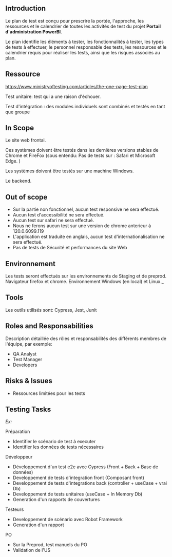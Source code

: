 

## Introduction

Le plan de test est conçu pour prescrire la portée, l'approche, les ressources et le calendrier de toutes les activités de test du projet __Portail d'administration PowerBI__.

Le plan identifie les éléments à tester, les fonctionnalités à tester, les types de tests à effectuer, le personnel responsable des tests, les ressources et le calendrier requis pour réaliser les tests, ainsi que les risques associés au plan.


## Ressource

https://www.ministryoftesting.com/articles/the-one-page-test-plan

Test unitaire: test qui a une raison d'échouer.

Test d'intégration : des modules individuels sont combinés et testés en tant que groupe

## In Scope

Le site web frontal.

Ces systèmes doivent être testés dans les dernières versions stables de Chrome et FireFox (sous entendu: Pas de tests sur : Safari et Microsoft Edge. )

Les systèmes doivent être testés sur une machine Windows.


Le backend.


## Out of scope

- Sur la partie non fonctionnel, aucun test responsive ne sera effectué.
- Aucun test d'accessibilité ne sera effectué.
- Aucun test sur safari ne sera effectué.
- Nous ne ferons aucun test sur une version de chrome anterieur à 120.0.6099.119
- L'application est traduite en anglais, aucun test d'internationalisation ne sera effectué.
- Pas de tests de Sécurité et performances du site Web

## Environnement 

Les tests seront effectués sur les environnements de Staging et de preprod. Navigateur firefox et chrome. Environnement Windows (en local) et Linux._

## Tools

Les outils utilisés sont: Cypress, Jest, Junit

## Roles and Responsabilities

Description détaillée des rôles et responsabilités des différents membres de l'équipe, par exemple:

- QA Analyst
- Test Manager
- Developers


## Risks & Issues

- Ressources limitées pour les tests


## Testing Tasks


_Ex:_

Préparation
- Identifier le scénario de test à executer
- Identifier les données de tests nécessaires

Développeur

- Développement d'un test e2e avec Cypress (Front + Back + Base de données)
- Developpement de tests d'integration front (Composant front)
- Developpement de tests d'integrations back (controller + useCase + vrai Db)
- Developpement de tests unitaires (useCase + In Memory Db)
- Generation d'un rapports de couvertures

Testeurs

- Developpement de scénario avec Robot Framework
- Generation d'un rapport

PO

- Sur la Preprod, test manuels du PO
- Validation de l'US

